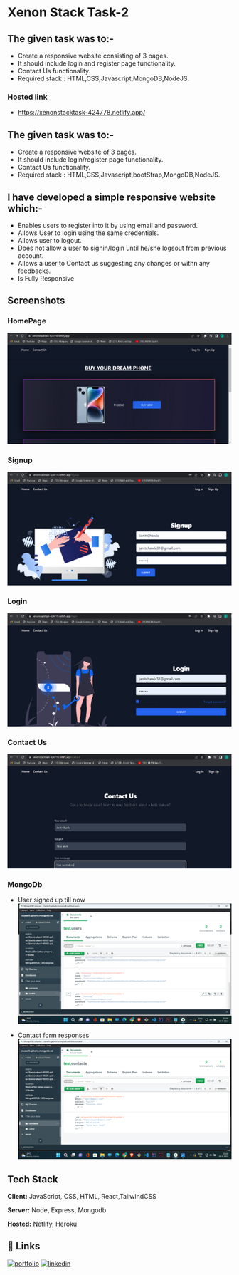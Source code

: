 
# Xenon Stack Task-2


## The given task was to:-

 - Create a responsive website consisting of 3 pages.
 - It should include login and register page functionality.
 - Contact Us functionality.
 - Required stack : HTML,CSS,Javascript,MongoDB,NodeJS.

 ### Hosted link
 - https://xenonstacktask-424778.netlify.app/




## The given task was to:-

 - Create a responsive website of 3 pages.
 - It should include login/register page functionality.
 - Contact Us functionality.
 - Required stack : HTML,CSS,Javascript,bootStrap,MongoDB,NodeJS.


## I have developed a simple responsive website which:-
- Enables users to register into it by using email and password.
- Allows User to login using the same credentials.
- Allows user to logout.
- Does not allow a user to signin/login until he/she logsout from previous account.
- Allows a user to Contact us suggesting any changes or withn any feedbacks.
- Is Fully Responsive


## Screenshots

### HomePage


![App Screenshot](https://raw.githubusercontent.com/JanitChawla/xenotask/main/screenshots/Screenshot%20(130).png)

### Signup
![App Screenshot](https://raw.githubusercontent.com/JanitChawla/xenotask/main/screenshots/Screenshot%20(131).png)

### Login
![App Screenshot](https://raw.githubusercontent.com/JanitChawla/xenotask/main/screenshots/Screenshot%20(132).png)

### Contact Us
![App Screenshot](https://raw.githubusercontent.com/JanitChawla/xenotask/main/screenshots/Screenshot%20(133).png)

### MongoDb
- User signed up till now
![App Screenshot](https://raw.githubusercontent.com/JanitChawla/xenotask/main/screenshots/Screenshot%20(134).png)

- Contact form responses
![App Screenshot](https://raw.githubusercontent.com/JanitChawla/xenotask/main/screenshots/Screenshot%20(135).png)

## Tech Stack

**Client:** JavaScript, CSS, HTML, React,TailwindCSS

**Server:** Node, Express, Mongodb


**Hosted:** Netlify, Heroku

## 🔗 Links

[![portfolio](https://img.shields.io/badge/my_portfolio-000?style=for-the-badge&logo=ko-fi&logoColor=white)](https://janitchawla-portfolio.netlify.app/)
[![linkedin](https://img.shields.io/badge/linkedin-0A66C2?style=for-the-badge&logo=linkedin&logoColor=white)](https://www.linkedin.com/in/janit-chawla-478457191/)

